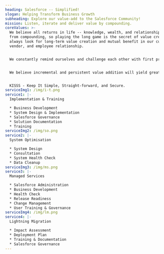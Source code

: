 ```yaml
---
heading: Salesforce -- Simplified!
slogan: Helping Transform Business Growth
subheading: Explore our value-add to the Salesforce Community!
mission: Listen, iterate and deliver value by compounding.
coreValues: >-
  We believe all returns in life -- knowledge, wealth, and relationships -- come
  from compounding, so playing the long game is the secret of value creation. We
  always look for long-term value creation and mutual benefit in our customer,
  vendor, and employee relationship.


  We constantly remind ourselves and challenge each other with first principles thinking.


  We believe incremental and persistent value addition will yield great products & services.


  KISSS - Keep It Simple, Straight-forward, and Secure.
serviceImg1: /img/i-t.png
service1: |-
  Implementation & Training

  * Business Development
  * System Design & Implementation
  * Salesforce Governance
  * Solution Documentation
  * Training
serviceImg2: /img/so.png
service2: |-
  System Optimisation

  * System Design
  * Consultation
  * System Health Check
  * Data Cleanup
serviceImg3: /img/ms.png
service3: |-
  Managed Services

  * Salesforce Administration
  * Business Development
  * Health Check
  * Release Readiness
  * Change Management
  * User Training & Governance
serviceImg4: /img/lm.png
service4: |-
  Lightning Migration

  * Impact Assessment
  * Deployment Plan
  * Training & Documentation
  * Salesforce Governance
---
```

